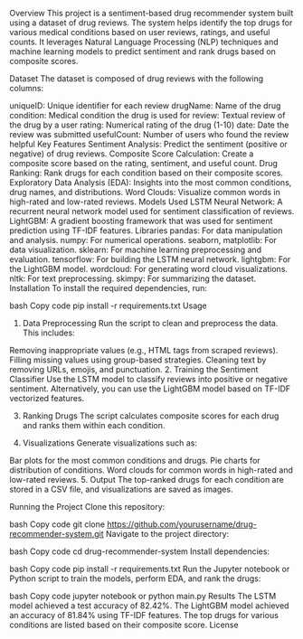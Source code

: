 Overview
This project is a sentiment-based drug recommender system built using a dataset of drug reviews. The system helps identify the top drugs for various medical conditions based on user reviews, ratings, and useful counts. It leverages Natural Language Processing (NLP) techniques and machine learning models to predict sentiment and rank drugs based on composite scores.

Dataset
The dataset is composed of drug reviews with the following columns:

uniqueID: Unique identifier for each review
drugName: Name of the drug
condition: Medical condition the drug is used for
review: Textual review of the drug by a user
rating: Numerical rating of the drug (1-10)
date: Date the review was submitted
usefulCount: Number of users who found the review helpful
Key Features
Sentiment Analysis: Predict the sentiment (positive or negative) of drug reviews.
Composite Score Calculation: Create a composite score based on the rating, sentiment, and useful count.
Drug Ranking: Rank drugs for each condition based on their composite scores.
Exploratory Data Analysis (EDA): Insights into the most common conditions, drug names, and distributions.
Word Clouds: Visualize common words in high-rated and low-rated reviews.
Models Used
LSTM Neural Network: A recurrent neural network model used for sentiment classification of reviews.
LightGBM: A gradient boosting framework that was used for sentiment prediction using TF-IDF features.
Libraries
pandas: For data manipulation and analysis.
numpy: For numerical operations.
seaborn, matplotlib: For data visualization.
sklearn: For machine learning preprocessing and evaluation.
tensorflow: For building the LSTM neural network.
lightgbm: For the LightGBM model.
wordcloud: For generating word cloud visualizations.
nltk: For text preprocessing.
skimpy: For summarizing the dataset.
Installation
To install the required dependencies, run:

bash
Copy code
pip install -r requirements.txt
Usage
1. Data Preprocessing
Run the script to clean and preprocess the data. This includes:

Removing inappropriate values (e.g., HTML tags from scraped reviews).
Filling missing values using group-based strategies.
Cleaning text by removing URLs, emojis, and punctuation.
2. Training the Sentiment Classifier
Use the LSTM model to classify reviews into positive or negative sentiment. Alternatively, you can use the LightGBM model based on TF-IDF vectorized features.

3. Ranking Drugs
The script calculates composite scores for each drug and ranks them within each condition.

4. Visualizations
Generate visualizations such as:

Bar plots for the most common conditions and drugs.
Pie charts for distribution of conditions.
Word clouds for common words in high-rated and low-rated reviews.
5. Output
The top-ranked drugs for each condition are stored in a CSV file, and visualizations are saved as images.

Running the Project
Clone this repository:

bash
Copy code
git clone https://github.com/yourusername/drug-recommender-system.git
Navigate to the project directory:

bash
Copy code
cd drug-recommender-system
Install dependencies:

bash
Copy code
pip install -r requirements.txt
Run the Jupyter notebook or Python script to train the models, perform EDA, and rank the drugs:

bash
Copy code
jupyter notebook or python main.py
Results
The LSTM model achieved a test accuracy of 82.42%.
The LightGBM model achieved an accuracy of 81.84% using TF-IDF features.
The top drugs for various conditions are listed based on their composite score.
License
